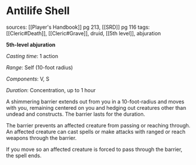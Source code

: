 # Antilife Shell
sources: [[Player's Handbook]] pg 213, [[SRD]] pg 116
tags: [[Cleric#Death]], [[Cleric#Grave]], druid, [[5th level]], abjuration

**5th-level abjuration**

*Casting time*: 1 action

*Range*: Self (10-foot radius)

*Components*: V, S

*Duration*: Concentration, up to 1 hour

A shimmering barrier extends out from you in a 10-foot-radius and moves with you, remaining centered on you and hedging out creatures other than undead and constructs. The barrier lasts for the duration.

The barrier prevents an affected creature from passing or reaching through. An affected creature can cast spells or make attacks with ranged or reach weapons through the barrier.

If you move so an affected creature is forced to pass through the barrier, the spell ends.

